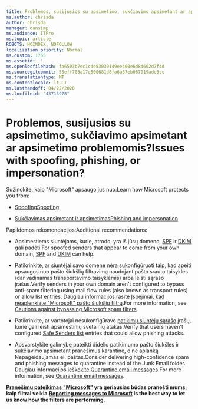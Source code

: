 ```yaml
---
title: Problemos, susijusios su apsimetimo, sukčiavimo apsimetant ar apsimetimo problemomis?
ms.author: chrisda
author: chrisda
manager: dansimp
ms.audience: ITPro
ms.topic: article
ROBOTS: NOINDEX, NOFOLLOW
localization_priority: Normal
ms.custom: 1755
ms.assetid: ''
ms.openlocfilehash: fa6503b7ec1c4e83030149ee460e6d84602d7f4d
ms.sourcegitcommit: 55eff703a17e500681d8fa6a87eb067019ade3cc
ms.translationtype: MT
ms.contentlocale: lt-LT
ms.lasthandoff: 04/22/2020
ms.locfileid: "43713978"
---
```

# <a name="issues-with-spoofing-phishing-or-impersonation"></a><span data-ttu-id="79b9b-102">Problemos, susijusios su apsimetimo, sukčiavimo apsimetant ar apsimetimo problemomis?</span><span class="sxs-lookup"><span data-stu-id="79b9b-102">Issues with spoofing, phishing, or impersonation?</span></span>

<span data-ttu-id="79b9b-103">Sužinokite, kaip "Microsoft" apsaugo jus nuo:</span><span class="sxs-lookup"><span data-stu-id="79b9b-103">Learn how Microsoft protects you from:</span></span>

- [<span data-ttu-id="79b9b-104">Spoofing</span><span class="sxs-lookup"><span data-stu-id="79b9b-104">Spoofing</span></span>](https://docs.microsoft.com/office365/securitycompliance/anti-spoofing-protection)

- [<span data-ttu-id="79b9b-105">Sukčiavimas apsimetant ir apsimetimas</span><span class="sxs-lookup"><span data-stu-id="79b9b-105">Phishing and impersonation</span></span>](https://docs.microsoft.com/office365/securitycompliance/atp-anti-phishing)

<span data-ttu-id="79b9b-106">Papildomos rekomendacijos:</span><span class="sxs-lookup"><span data-stu-id="79b9b-106">Additional recommendations:</span></span>

- <span data-ttu-id="79b9b-107">Apsimestiems siuntėjams, kurie, atrodo, yra iš jūsų domeno, [SPF](https://docs.microsoft.com/office365/securitycompliance/set-up-spf-in-office-365-to-help-prevent-spoofing) ir [DKIM](https://docs.microsoft.com/office365/securitycompliance/use-dkim-to-validate-outbound-email) gali padėti.</span><span class="sxs-lookup"><span data-stu-id="79b9b-107">For spoofed senders that appear to come from your own domain, [SPF](https://docs.microsoft.com/office365/securitycompliance/set-up-spf-in-office-365-to-help-prevent-spoofing) and [DKIM](https://docs.microsoft.com/office365/securitycompliance/use-dkim-to-validate-outbound-email) can help.</span></span>

- <span data-ttu-id="79b9b-108">Patikrinkite, ar siuntėjai savo domene nėra sukonfigūruoti taip, kad apeiti apsaugos nuo pašto šiukšlių filtravimą naudojant pašto srauto taisykles (dar vadinamas transportavimo taisyklėmis) arba leisti sąrašo įrašus.</span><span class="sxs-lookup"><span data-stu-id="79b9b-108">Verify senders in your own domain aren't configured to bypass anti-spam filtering using mail flow rules (also known as transport rules) or allow list entries.</span></span> <span data-ttu-id="79b9b-109">Daugiau informacijos rasite [Įspėjimai, kad neaplenkiate "Microsoft" pašto šiukšlių filtrų](https://docs.microsoft.com/exchange/troubleshoot/antispam/cautions-against-bypassing-spam-filters).</span><span class="sxs-lookup"><span data-stu-id="79b9b-109">For more information, see [Cautions against bypassing Microsoft spam filters](https://docs.microsoft.com/exchange/troubleshoot/antispam/cautions-against-bypassing-spam-filters).</span></span>

- <span data-ttu-id="79b9b-110">Patikrinkite, ar vartotojai nesukonfigūravo [patikimų siuntėjų sąrašo](https://support.office.com/article/BE1BAEA0-BEAB-4A30-B968-9004332336CE) įrašų, kurie gali leisti apsimestinių svetainių atakas.</span><span class="sxs-lookup"><span data-stu-id="79b9b-110">Verify that users haven't configured [Safe Senders list](https://support.office.com/article/BE1BAEA0-BEAB-4A30-B968-9004332336CE) entries that could allow phishing attacks.</span></span>

- <span data-ttu-id="79b9b-111">Apsvarstykite galimybę pateikti didelio patikimumo pašto šiukšles ir sukčiavimo apsimetant pranešimus karantine, o ne aplanką Nepageidaujamas el. paštas.</span><span class="sxs-lookup"><span data-stu-id="79b9b-111">Consider delivering high-confidence spam and phishing messages to quarantine instead of the Junk Email folder.</span></span> <span data-ttu-id="79b9b-112">Daugiau informacijos [ieškokite Quarantine email messages](https://docs.microsoft.com/office365/securitycompliance/quarantine-email-messages).</span><span class="sxs-lookup"><span data-stu-id="79b9b-112">For more information, see [Quarantine email messages](https://docs.microsoft.com/office365/securitycompliance/quarantine-email-messages).</span></span>

<span data-ttu-id="79b9b-113">**[Pranešimų pateikimas "Microsoft"](https://support.office.com/article/b5caa9f1-cdf3-4443-af8c-ff724ea719d2) yra geriausias būdas pranešti mums, kaip filtrai veikia.**</span><span class="sxs-lookup"><span data-stu-id="79b9b-113">**[Reporting messages to Microsoft](https://support.office.com/article/b5caa9f1-cdf3-4443-af8c-ff724ea719d2) is the best way to let us know how the filters are performing.**</span></span>
